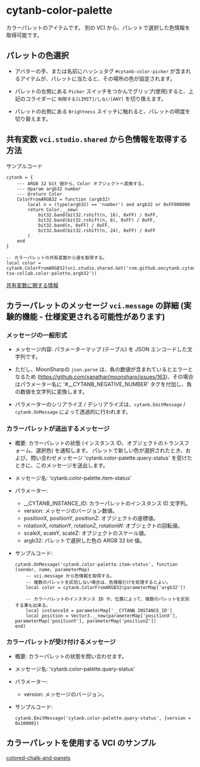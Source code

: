 # cytanb-color-palette

カラーパレットのアイテムです。
別の VCI から、パレットで選択した色情報を取得可能です。

## パレットの色選択

- アバターの手、または名前にハッシュタグ `#cytanb-color-picker` が含まれるアイテムが、パレットに当たると、その場所の色が設定されます。

- パレットの左側にある `Picker` スイッチをつかんでグリップ(使用)すると、上記のコライダーに `制限する[LIMIT]/しない[ANY]` を切り換えます。

- パレットの右側にある `Brightness` スイッチに触れると、パレットの明度を切り替えます。

## 共有変数 `vci.studio.shared` から色情報を取得する方法

サンプルコード

```
cytanb = {
    --- ARGB 32 bit 値から、Color オブジェクトへ変換する。
    --- @param argb32 number
    --- @return Color
    ColorFromARGB32 = function (argb32)
        local n = (type(argb32) == 'number') and argb32 or 0xFF000000
        return Color.__new(
            bit32.band(bit32.rshift(n, 16), 0xFF) / 0xFF,
            bit32.band(bit32.rshift(n, 8), 0xFF) / 0xFF,
            bit32.band(n, 0xFF) / 0xFF,
            bit32.band(bit32.rshift(n, 24), 0xFF) / 0xFF
        )
    end
}

-- カラーパレットの共有変数から値を取得する。
local color = cytanb.ColorFromARGB32(vci.studio.shared.Get('com.github.oocytanb.cytanb-tso-collab.color-palette.argb32'))
```

[共有変数に関する情報](https://gist.github.com/oocytanb/e35ab915f0ef9cf4f5948707f52da7af)

## カラーパレットのメッセージ `vci.message` の詳細 (**実験的機能 - 仕様変更される可能性があります**)

### メッセージの一般形式
- メッセージ内容: パラメーターマップ (テーブル) を JSON エンコードした文字列です。

- ただし、MoonSharpの `json.parse` は、負の数値が含まれているとエラーとなるため (https://github.com/xanathar/moonsharp/issues/163)、その場合はパラメーター名に '#__CYTANB_NEGATIVE_NUMBER' タグを付加し、負の数値を文字列に変換します。

- パラメーターのシリアライズ / デシリアライズは、`cytanb.EmitMessage` / `cytanb.OnMessage` によって透過的に行われます。

### カラーパレットが送出するメッセージ
- 概要: カラーパレットの状態 (インスタンス ID、オブジェクトのトランスフォーム、選択色) を通知します。
    パレットで新しい色が選択されたとき、および、問い合わせメッセージ 'cytanb.color-palette.query-status' を受けたときに、このメッセージを送出します。

- メッセージ名: 'cytanb.color-palette.item-status'

- パラメーター:
    - __CYTANB_INSTANCE_ID: カラーパレットのインスタンス ID 文字列。
    - version: メッセージのバージョン数値。
    - positionX, positionY, positionZ: オブジェクトの座標値。
    - rotationX, rotationY, rotationZ, rotationW: オブジェクトの回転値。
    - scaleX, scaleY, scaleZ: オブジェクトのスケール値。
    - argb32: パレットで選択した色の ARGB 32 bit 値。

- サンプルコード:
    ```
    cytanb.OnMessage('cytanb.color-palette.item-status', function (sender, name, parameterMap)
        -- vci.message から色情報を取得する。
        -- 複数のパレットを区別しない場合は、色情報だけを処理するとよい。
        local color = cytanb.ColorFromARGB32(parameterMap['argb32'])

        -- カラーパレットのインスタンス ID や、位置によって、複数のパレットを区別する事も出来る。
        local instanceId = parameterMap['__CYTANB_INSTANCE_ID']
        local position = Vector3.__new(parameterMap['positionX'], parameterMap['positionY'], parameterMap['positionZ'])
    end)
    ```

### カラーパレットが受け付けるメッセージ

- 概要: カラーパレットの状態を問い合わせます。

- メッセージ名: 'cytanb.color-palette.query-status'

- パラメーター:
    - version: メッセージのバージョン。

- サンプルコード:
    ```
    cytanb.EmitMessage('cytanb.color-palette.query-status', {version = 0x10000})
    ```

## カラーパレットを使用する VCI のサンプル
[colored-chalk-and-panels](../colored-chalk-and-panels/README.md)
